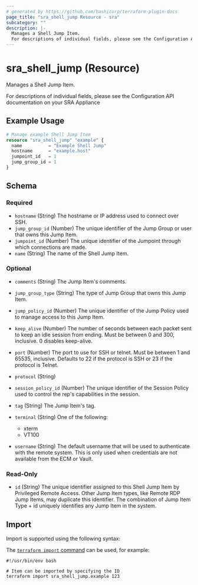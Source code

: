 ```yaml
---
# generated by https://github.com/hashicorp/terraform-plugin-docs
page_title: "sra_shell_jump Resource - sra"
subcategory: ""
description: |-
  Manages a Shell Jump Item.
  For descriptions of individual fields, please see the Configuration API documentation on your SRA Appliance
---
```


# sra_shell_jump (Resource)

Manages a Shell Jump Item.

For descriptions of individual fields, please see the Configuration API documentation on your SRA Appliance

## Example Usage

```terraform
# Manage example Shell Jump Item
resource "sra_shell_jump" "example" {
  name          = "Example Shell Jump"
  hostname      = "example.host"
  jumpoint_id   = 1
  jump_group_id = 1
}
```

<!-- schema generated by tfplugindocs -->
## Schema

### Required

- `hostname` (String) The hostname or IP address used to connect over SSH.
- `jump_group_id` (Number) The unique identifier of the Jump Group or user that owns this Jump Item.
- `jumpoint_id` (Number) The unique identifier of the Jumpoint through which connections are made.
- `name` (String) The name of the Shell Jump Item.

### Optional

- `comments` (String) The Jump Item's comments.
- `jump_group_type` (String) The type of Jump Group that owns this Jump Item.
- `jump_policy_id` (Number) The unique identifier of the Jump Policy used to manage access to this Jump Item.
- `keep_alive` (Number) The number of seconds between each packet sent to keep an idle session from ending. Must be between 0 and 300, inclusive. 0 disables keep-alive.

- `port` (Number) The port to use for SSH or telnet. Must be between 1 and 65535, inclusive. Defaults to 22 if the protocol is SSH or 23 if the protocol is Telnet.
- `protocol` (String)
- `session_policy_id` (Number) The unique identifier of the Session Policy used to control the rep's capabilities in the session.
- `tag` (String) The Jump Item's tag.
- `terminal` (String) One of the following:
  * xterm
  * VT100

- `username` (String) The default username that will be used to authenticate with the remote system. This is only used when credentials are not available from the ECM or Vault.

### Read-Only

- `id` (String) The unique identifier assigned to this Shell Jump Item by Privileged Remote Access. Other Jump Item types, like Remote RDP Jump Items, may duplicate this identifier. The combination of Jump Item Type + id uniquely identifies any Jump Item in the system.


## Import

Import is supported using the following syntax:

The [`terraform import` command](https://developer.hashicorp.com/terraform/cli/commands/import) can be used, for example:

```shell
#!/usr/bin/env bash

# Item can be imported by specifying the ID
terraform import sra_shell_jump.example 123
```
